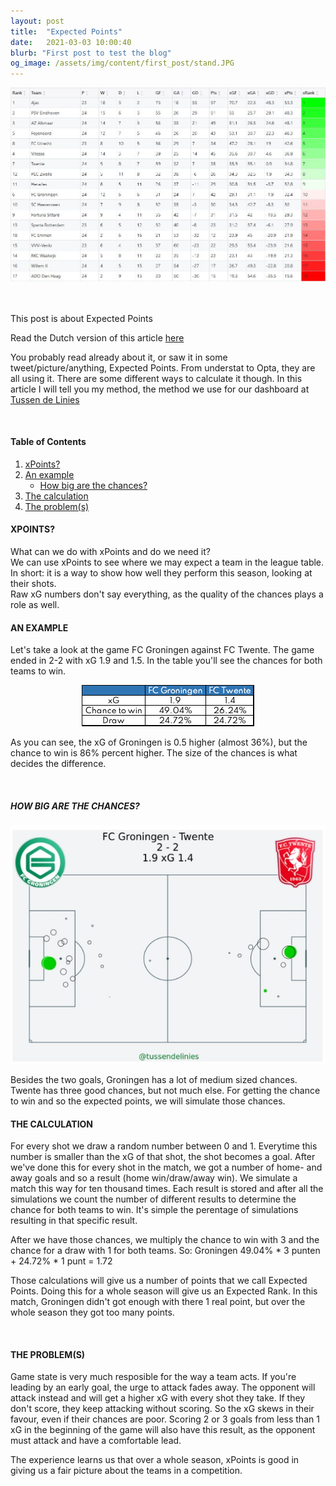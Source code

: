 ```yaml
---
layout: post
title:  "Expected Points"
date:   2021-03-03 10:00:40
blurb: "First post to test the blog"
og_image: /assets/img/content/first_post/stand.JPG
---
```



![](/assets/img/first_post/stand.JPG)

<br />
<br />
This post is about Expected Points

Read the Dutch version of this article [here](https://www.tussendelinies.nl/expected-points/)

You probably read already about it, or saw it in some tweet/picture/anything, Expected Points. From understat to Opta, they are all using it. There are some different ways to calculate it though. In this article I will tell you my method, the method we use for our dashboard at [Tussen de Linies](https://www.tussendelinies.nl/data-dashboard)

<br />


#### Table of Contents
1. [xPoints?](#xpoints)
2. [An example](#an-example)
    * [How big are the chances?](#how-big-are-the-chances)
3. [The calculation](#the-calculation)
4. [The problem(s)](#the-problems)

#### XPOINTS?
What can we do with xPoints and do we need it?  
We can use xPoints to see where we may expect a team in the league table. In short: it is a way to show how well they perform this season, looking at their shots.  
Raw xG numbers don't say everything, as the quality of the chances plays a role as well.

#### AN EXAMPLE
Let's take a look at the game FC Groningen against FC Twente. The game ended in 2-2 with xG 1.9 and 1.5. In the table you'll see the chances for both teams to win.

<div style="text-align:center"><img src="/assets/img/first_post/xG.png" /></div>

As you can see, the xG of Groningen is 0.5 higher (almost 36%), but the chance to win is 86% percent higher. The size of the chances is what decides the difference.

<br />

##### HOW BIG ARE THE CHANCES?

<div style="text-align:center"><img src="/assets/img/first_post/shotmap.jpg" /></div>

Besides the two goals, Groningen has a lot of medium sized chances. Twente has three good chances, but not much else. For getting the chance to win and so the expected points, we will simulate those chances.
<br />

#### THE CALCULATION

For every shot we draw a random number between 0 and 1. Everytime this number is smaller than the xG of that shot, the shot becomes a goal. After we've done this for every shot in the match, we got a number of home- and away goals and so a result (home win/draw/away win). We simulate a match this way for ten thousand times. Each result is stored and after all the simulations we count the number of different results to determine the chance for both teams to win. It's simple the perentage of simulations resulting in that specific result. 

After we have those chances, we multiply the chance to win with 3 and the chance for a draw with 1 for both teams. So: Groningen 49.04% * 3 punten + 24.72% * 1 punt = 1.72 

Those calculations will give us a number of points that we call Expected Points. Doing this for a whole season will give us an Expected Rank. In this match, Groningen didn't got enough with there 1 real point, but over the whole season they got too many points.

<br />


#### THE PROBLEM(S)

Game state is very much resposible for the way a team acts. If you're leading by an early goal, the urge to attack fades away. The opponent will attack instead and will get a higher xG with every shot they take. If they don't score, they keep attacking without scoring. So the xG skews in their favour, even if their chances are poor. Scoring 2 or 3 goals from less than 1 xG in the beginning of the game will also have this result, as the opponent must attack and have a comfortable lead.

The experience learns us that over a whole season, xPoints is good in giving us a fair picture about the teams in a competition.
